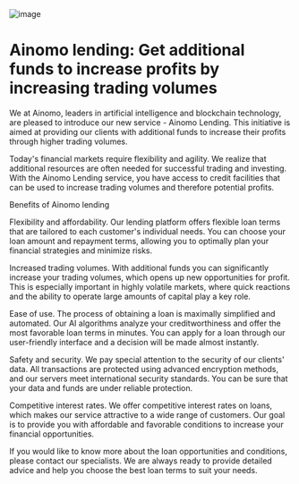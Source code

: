 <img src="" alt="image">
<br>
<h1>Ainomo lending: Get additional funds to increase profits by increasing trading volumes
</h1>
<p>We at Ainomo, leaders in artificial intelligence and blockchain technology, are pleased to introduce our new service - Ainomo Lending. This initiative is aimed at providing our clients with additional funds to increase their profits through higher trading volumes.
</p>
<p>Today's financial markets require flexibility and agility. We realize that additional resources are often needed for successful trading and investing. With the Ainomo Lending service, you have access to credit facilities that can be used to increase trading volumes and therefore potential profits.
</p>
<p>Benefits of Ainomo lending
</p>
<p>Flexibility and affordability. Our lending platform offers flexible loan terms that are tailored to each customer's individual needs. You can choose your loan amount and repayment terms, allowing you to optimally plan your financial strategies and minimize risks.
</p>
<p>Increased trading volumes. With additional funds you can significantly increase your trading volumes, which opens up new opportunities for profit. This is especially important in highly volatile markets, where quick reactions and the ability to operate large amounts of capital play a key role.
</p>
<p>Ease of use. The process of obtaining a loan is maximally simplified and automated. Our AI algorithms analyze your creditworthiness and offer the most favorable loan terms in minutes. You can apply for a loan through our user-friendly interface and a decision will be made almost instantly.
</p>
<p>Safety and security. We pay special attention to the security of our clients' data. All transactions are protected using advanced encryption methods, and our servers meet international security standards. You can be sure that your data and funds are under reliable protection.
</p>
<p>Competitive interest rates. We offer competitive interest rates on loans, which makes our service attractive to a wide range of customers. Our goal is to provide you with affordable and favorable conditions to increase your financial opportunities.
</p>
<p>If you would like to know more about the loan opportunities and conditions, please contact our specialists. We are always ready to provide detailed advice and help you choose the best loan terms to suit your needs.</p>










